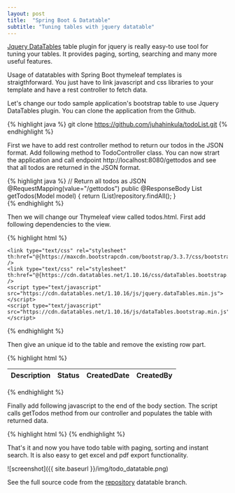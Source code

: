 ```yaml
---
layout: post
title:  "Spring Boot & Datatable"
subtitle: "Tuning tables with jquery datatable"
---
```

[Jquery DataTables](https://datatables.net/) table plugin for jquery is really easy-to use tool for tuning your tables. It provides paging, sorting, searching and many more useful features.

Usage of datatables with Spring Boot thymeleaf templates is straigthforward. You just have to link javascript and css libraries to your template and have a rest controller to fetch data.

Let's change our todo sample application's bootstrap table to use Jquery DataTables plugin. You can clone the application from the Github.

{% highlight java %}
git clone https://github.com/juhahinkula/todoList.git
{% endhighlight %}

First we have to add rest controller method to return our todos in the JSON format. Add following method to TodoController class. You can now strart the application and call endpoint http://localhost:8080/gettodos and see that all todos are returned in the JSON format.

{% highlight java %}
	// Return all todos as JSON
    @RequestMapping(value="/gettodos")
    public @ResponseBody List<Todo> getTodos(Model model) {	
        return (List<Todo>)repository.findAll();
    }   
{% endhighlight %}

Then we will change our Thymeleaf view called todos.html. First add following dependencies to the view.

{% highlight html %}
  <script type="text/javascript" src="https://ajax.googleapis.com/ajax/libs/jquery/3.2.1/jquery.min.js"></script>
	<link type="text/css" rel="stylesheet" th:href="@{https://maxcdn.bootstrapcdn.com/bootstrap/3.3.7/css/bootstrap.min.css}" />
	<link type="text/css" rel="stylesheet" th:href="@{https://cdn.datatables.net/1.10.16/css/dataTables.bootstrap.min.css}" />
	<script type="text/javascript" src="https://cdn.datatables.net/1.10.16/js/jquery.dataTables.min.js"></script>
	<script type="text/javascript" src="https://cdn.datatables.net/1.10.16/js/dataTables.bootstrap.min.js"></script>
{% endhighlight %}

Then give an unique id to the table and remove the existing row part.

{% highlight html %}
    <table id="todotable" class="table table-striped">
		<thead>
		<tr>
		    <th>Description</th>
		    <th>Status</th>
		    <th>CreatedDate</th>
		    <th>CreatedBy</th>
		</tr>  
		</thead>
     </table>
{% endhighlight %}

Finally add following javascript to the end of the body section. The script calls getTodos method from our controller and populates the table with returned data.

{% highlight html %}
	<script>
	$(document).ready( function () {
		 var table = $('#todotable').DataTable({
				"sAjaxSource": "/gettodos",
				"sAjaxDataProp": "",
				"order": [[ 0, "asc" ]],
				"columns": [
				    { "data": "description"},
					{ "data": "status"},
				    { "data": "createdDate"},
				    { "data": "createdBy"},				    
				]
		 })
	});	
	</script>
{% endhighlight %}

That's it and now you have todo table with paging, sorting and instant search. It is also easy to get excel and pdf export functionality. 

![screenshot]({{ site.baseurl }}/img/todo_datatable.png)

See the full source code from the [repository](https://github.com/juhahinkula/todoList.git) datatable branch.


